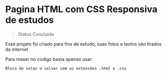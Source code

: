 <h1>Pagina HTML com CSS Responsiva de estudos</h1>

 > Status Concluida

Esse projeto foi criado para fins de estudo, suas fotos e textos são tirados da internet 

Para mexer no codigo basta apenas usar:
``````
Bloco de notas e salvar com as extensões .html e .css
``````

